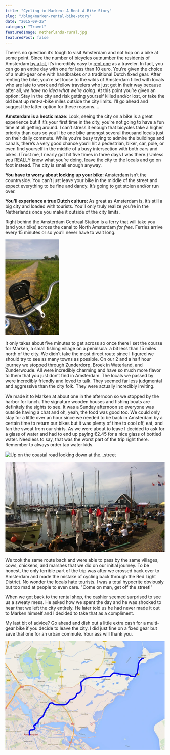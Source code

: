 ```yaml
---
title: "Cycling to Marken: A Rent-A-Bike Story"
slug: "/blog/marken-rental-bike-story"
date: "2015-09-25"
category: "Travel"
featuredImage: netherlands-rural.jpg
featuredPost: false
---
```


There’s no question it’s tough to visit Amsterdam and not hop on a bike at some point. Since the number of bicycles outnumber the residents of Amsterdam <a href="http://www.dutchamsterdam.nl/68-amsterdam-city-of-bikes" target="_blank">by a lot</a>, it’s incredibly easy to <a href="http://www.amsterdam.info/transport/bike-rentals/" target="_blank">rent one</a> as a traveler. In fact, you can go an entire day with one for less than 10 euro. You're given the choice of a multi-gear one with handbrakes or a traditional Dutch fixed gear. After renting the bike, you’re set loose to the wilds of Amsterdam filled with locals who are late to work and fellow travelers who just get in their way because after all, <em>we have no idea what we’re doing</em>. At this point you’re given an option: Stay in the city and risk getting yourself killed and/or lost, or take the old beat up rent-a-bike miles outside the city limits. I’ll go ahead and suggest the latter option for these reasons….

<strong>Amsterdam is a hectic maze</strong>: Look, seeing the city on a bike is a great experience but if it’s your first time in the city, you’re not going to have a fun time at all getting around. I can’t stress it enough that bicycles take a higher priority than cars so you’ll be one bike amongst several thousand locals just on their daily commute. While you’re busy trying to admire the buildings and canals, there’s a very good chance you’ll hit a pedestrian, biker, car, pole, or even find yourself in the middle of a busy intersection with both cars and bikes. (Trust me, I nearly got hit five times in three days I was there.) Unless you REALLY know what you’re doing, leave the city to the locals and go on foot instead. The city is small enough anyway.

<strong>You have to worry about locking up your bike: </strong>Amsterdam isn’t the countryside. You can’t just leave your bike in the middle of the street and expect everything to be fine and dandy. It’s going to get stolen and/or run over.

<strong>You’ll experience a true Dutch culture: </strong>As great as Amsterdam is, it’s still a big city and loaded with tourists. You’ll only truly realize you’re in the Netherlands once you make it outside of the city limits.

Right behind the Amsterdam Centraal Station is a ferry that will take you (and your bike) across the canal to North Amsterdam <em>for free</em>. Ferries arrive every 15 minutes or so you’ll never have to wait long.

![Onward!](./rental-bike.webp)

It only takes about five minutes to get across so once there I set the course for Marken, a small fishing village on a peninsula&nbsp; a bit less than 15 miles north of the city. We didn’t take the most direct route since I figured we should try to see as many towns as possible. On our 2 and a half hour journey we stopped through Zunderdorp, Broek in Waterland, and Zunderwoude. All were incredibly charming and have so much more flavor to them that you just don’t find in Amsterdam. The locals we passed by were incredibly friendly and loved to talk. They seemed far less judgmental and aggressive than the city folk. They were actually incredibly inviting.

We made it to Marken at about one in the afternoon so we stopped by the harbor for lunch. The signature wooden houses and fishing boats are definitely the sights to see. It was a Sunday afternoon so everyone was outside having a chat and oh, yeah, the food was good too. We could only stay for a little over an hour since we needed to be back in Amsterdam by a certain time to return our bikes but it was plenty of time to cool off, eat, and fan the sweat from our shirts. As we were about to leave I decided to ask for a glass of water and had to end up paying&nbsp;€2.45 for a nice glass of bottled water. Needless to say, that was the worst part of the trip right there. Remember to always order tap water kids.

![Up on the coastal road looking down at the...street](./netherlands-crossroads.webp)


![The Marken Fishing Village](./marken-village.webp)

We took the same route back and were able to pass by the same villages, cows, chickens, and marshes that we did on our initial journey. To be honest, the only terrible part of the trip was after we crossed back over to Amsterdam and made the mistake of cycling back through the Red Light District. No wonder the locals hate tourists. I was a total hypocrite obviously but too mad at people to even care. "Come on man, get off the street!"

When we got back to the rental shop, the cashier seemed surprised to see us a sweaty mess. He asked how we spent the day and he was shocked to hear that we left the city entirely. He later told us he had never made it out to Marken himself and I decided to take that as a compliment.

My last bit of advice? Go ahead and dish out a little extra cash for a multi-gear bike if you decide to leave the city. I did just fine on a fixed gear but save that one for an urban commute. Your ass will thank you.

![A crude sketch of our route.<br>Courtesy of Google Maps and Microsoft Paint](./marken-trip-map.webp)

